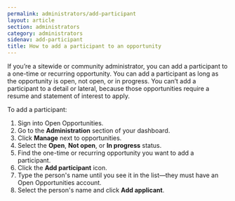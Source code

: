 ```yaml
---
permalink: administrators/add-participant
layout: article
section: administrators
category: administrators
sidenav: add-participant
title: How to add a participant to an opportunity
---
```

If you’re a sitewide or community administrator, you can add a participant to a one-time or recurring opportunity. You can add a participant as long as the opportunity is open, not open, or in progress.
You can’t add a participant to a detail or lateral, because those opportunities require a resume and statement of interest to apply.

To add a participant:

1.	Sign into Open Opportunities.
2.	Go to the **Administration** section of your dashboard.
3.	Click **Manage** next to opportunities.
4.	Select the **Open**, **Not open**, or **In progress** status.
5.	Find the one-time or recurring opportunity you want to add a participant.
6.	Click the **Add participant** icon.
7.	Type the person's name until you see it in the list—they must have an Open Opportunities account.
8.	Select the person's name and click **Add applicant**.
